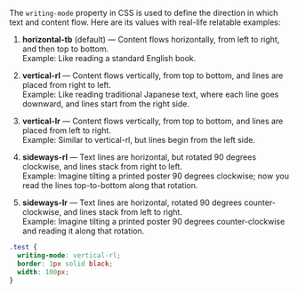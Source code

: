 The `writing-mode` property in CSS is used to define the direction in which text and content flow. Here are its values with real-life relatable examples:

1. **horizontal-tb** (default) — Content flows horizontally, from left to right, and then top to bottom.  
    Example: Like reading a standard English book.
    
2. **vertical-rl** — Content flows vertically, from top to bottom, and lines are placed from right to left.  
    Example: Like reading traditional Japanese text, where each line goes downward, and lines start from the right side.
    
3. **vertical-lr** — Content flows vertically, from top to bottom, and lines are placed from left to right.  
    Example: Similar to vertical-rl, but lines begin from the left side.
    
4. **sideways-rl** — Text lines are horizontal, but rotated 90 degrees clockwise, and lines stack from right to left.  
    Example: Imagine tilting a printed poster 90 degrees clockwise; now you read the lines top-to-bottom along that rotation.
    
5. **sideways-lr** — Text lines are horizontal, rotated 90 degrees counter-clockwise, and lines stack from left to right.  
    Example: Imagine tilting a printed poster 90 degrees counter-clockwise and reading it along that rotation.
    

```css
.test {
  writing-mode: vertical-rl;
  border: 1px solid black;
  width: 100px;
}
```

